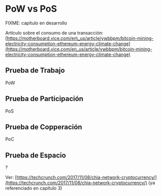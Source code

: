 # PoW vs PoS

FIXME: capítulo en desarrollo

Artículo sobre el consumo de una transacción: [https://motherboard.vice.com/en\_us/article/ywbbpm/bitcoin-mining-electricity-consumption-ethereum-energy-climate-change](https://motherboard.vice.com/en_us/article/ywbbpm/bitcoin-mining-electricity-consumption-ethereum-energy-climate-change)

## Prueba de Trabajo

PoW

## Prueba de Participación

PoS

## Prueba de Copperación

PoC

## Prueba de Espacio

?

Ver: [https://techcrunch.com/2017/11/08/chia-network-cryptocurrency/](https://techcrunch.com/2017/11/08/chia-network-cryptocurrency/) \(ya referenciado en capítulo 3\)

